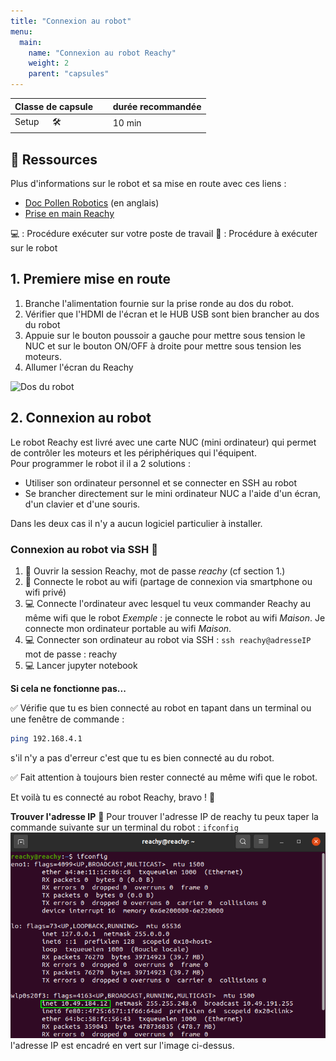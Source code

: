 ```yaml
---
title: "Connexion au robot"
menu:
  main:
    name: "Connexion au robot Reachy"
    weight: 2
    parent: "capsules"
---
```


| Classe de capsule  | &emsp; durée recommandée |
|:-------------------|:------------------|
| Setup  &emsp;  🛠️  |&emsp; 10 min      |


## 📗 Ressources

Plus d'informations sur le robot et sa mise en route avec ces liens :  
- [Doc Pollen Robotics](https://pollen-robotics.github.io/reachy-2019-docs/docs/getting-started/)  (en anglais)
- [Prise en main Reachy](https://github.com/ta18/Reachy_Nautilus/blob/main/Prise%20en%20main.md)

💻 : Procédure exécuter sur votre poste de travail 
🤖 : Procédure à exécuter sur le robot


## 1. Premiere mise en route 

1. Branche l'alimentation fournie sur la prise ronde au dos du robot.
2. Vérifier que l'HDMI de l'écran et le HUB USB sont bien brancher au dos du robot 
3. Appuie sur le bouton poussoir a gauche pour mettre sous tension le NUC et sur le bouton ON/OFF à droite pour mettre sous tension les moteurs.
4. Allumer l'écran du Reachy

![Dos du robot](img/back.png)

## 2. Connexion au robot

Le robot Reachy est livré avec une carte NUC (mini ordinateur) qui permet de contrôler les moteurs et les périphériques qui l'équipent.<br>
Pour programmer le robot il il a 2 solutions : 
* Utiliser son ordinateur personnel et se connecter en SSH au robot 
* Se brancher directement sur le mini ordinateur NUC a l'aide d'un écran, d'un clavier et d'une souris. 

Dans les deux cas il n'y a aucun logiciel particulier à installer. 

### Connexion au robot via SSH 📶

1. 🤖 Ouvrir la session Reachy, mot de passe *reachy* (cf section 1.) 
2. 🤖 Connecte le robot au wifi (partage de connexion via smartphone ou wifi privé)
2. 💻 Connecte l'ordinateur avec lesquel tu veux commander Reachy au même wifi que le robot 
*Exemple* : je connecte le robot au wifi *Maison*. Je connecte mon ordinateur portable au wifi *Maison*.
3. 💻 Connecter son ordinateur au robot via SSH : 
`ssh reachy@adresseIP`
mot de passe : reachy 
4. 💻 Lancer jupyter notebook 


**Si cela ne fonctionne pas...** 

✅ Vérifie que tu es bien connecté au robot en tapant dans un terminal ou une fenêtre de commande :

```bash
ping 192.168.4.1
```
s'il n'y a pas d'erreur c'est que tu es bien connecté au du robot.

✅ Fait attention à toujours bien rester connecté au même wifi que le robot. 

Et voilà tu es connecté au robot Reachy, bravo ! 🎉

**Trouver l'adresse IP**
🤖 Pour trouver l'adresse IP de reachy tu peux taper la commande suivante sur un terminal du robot : `ifconfig`
![ip](img/ip.png)
l'adresse IP est encadré en vert sur l'image ci-dessus. 